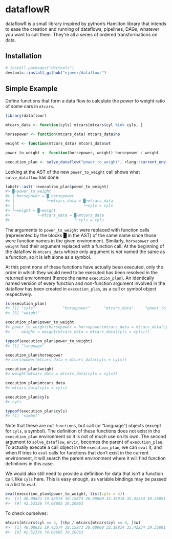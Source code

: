
<!-- README.md is generated from README.Rmd. Please edit that file -->

# dataflowR

dataflowR is a small library inspired by python’s Hamilton library that
intends to ease the creation and running of dataflows, pipelines, DAGs,
whatever you want to call them. They’re all a series of ordered
transformations on data.

## Installation

``` r
# install.packages("devtools")
devtools::install_github("ejneer/dataflowr")
```

## Simple Example

Define functions that form a data flow to calculate the power to weight
ratio of some cars in `mtcars`.

``` r
library(dataflowr)

mtcars_data <- function(cyls) mtcars[mtcars$cyl %in% cyls, ]

horsepower <- function(mtcars_data) mtcars_data$hp

weight <- function(mtcars_data) mtcars_data$wt

power_to_weight <- function(horsepower, weight) horsepower / weight

execution_plan <- solve_dataflow("power_to_weight", rlang::current_env())
```

Looking at the AST of the new `power_to_weight` call shows what
`solve_dataflow` has done:

``` r
lobstr::ast(!!execution_plan$power_to_weight)
#> █─power_to_weight 
#> ├─horsepower = █─horsepower 
#> │              └─mtcars_data = █─mtcars_data 
#> │                              └─cyls = cyls 
#> └─weight = █─weight 
#>            └─mtcars_data = █─mtcars_data 
#>                            └─cyls = cyls
```

The arguments to `power_to_weight` were replaced with function calls
(represented by the blocks █ in the AST) of the same name since those
were function names in the given environment. Similarly, `horsepower`
and `weight` had their argument replaced with a function call. At the
beginning of the dataflow is `mtcars_data` whose only argument is *not*
named the same as a function, so it is left alone as a symbol.

At this point none of these functions have actually been executed, only
the order in which they would need to be executed has been resolved in
the returned environment (hence the name `execution_plan`). An
identically named version of every function and non-function argument
involved in the dataflow has been created in `execution_plan`, as a call
or symbol object respectively.

``` r
ls(execution_plan)
#> [1] "cyls"            "horsepower"      "mtcars_data"     "power_to_weight"
#> [5] "weight"

execution_plan$power_to_weight
#> power_to_weight(horsepower = horsepower(mtcars_data = mtcars_data(cyls = cyls)), 
#>     weight = weight(mtcars_data = mtcars_data(cyls = cyls)))

typeof(execution_plan$power_to_weight)
#> [1] "language"

execution_plan$horsepower
#> horsepower(mtcars_data = mtcars_data(cyls = cyls))

execution_plan$weight
#> weight(mtcars_data = mtcars_data(cyls = cyls))

execution_plan$mtcars_data
#> mtcars_data(cyls = cyls)

execution_plan$cyls
#> cyls

typeof(execution_plan$cyls)
#> [1] "symbol"
```

Note that these are not `function`s, but call (or “language”) objects
(except for `cyls`, a symbol). The definition of these functions does
not exist in the `execution_plan` environment so it is not of much use
on its own. The second argument to `solve_dataflow`, `envir`, becomes
the parent of `execution_plan`. To actually execute a call object in the
`execution_plan`, we can `eval` it, and when R tries to `eval` calls for
functions that don’t exist in the current environment, it will search
the parent environment where it will find function definitions in this
case.

We would also still need to provide a definition for data that isn’t a
function call, like `cyls` here. This is easy enough, as variable
bindings may be passed in a list to `eval`.

``` r
eval(execution_plan$power_to_weight, list(cyls = 4))
#>  [1] 40.08621 19.43574 30.15873 30.00000 32.19814 35.42234 39.35091 34.10853
#>  [9] 42.52336 74.68605 39.20863
```

To check ourselves:

``` r
mtcars[mtcars$cyl == 4, ]$hp / mtcars[mtcars$cyl == 4, ]$wt
#>  [1] 40.08621 19.43574 30.15873 30.00000 32.19814 35.42234 39.35091 34.10853
#>  [9] 42.52336 74.68605 39.20863
```
